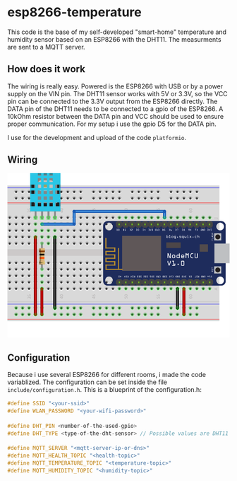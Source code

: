 # esp8266-temperature

This code is the base of my self-developed "smart-home" temperature and 
humidity sensor based on an ESP8266 with the DHT11. The measurments are sent
to a MQTT server.

## How does it work
The wiring is really easy. Powered is the ESP8266 with USB or by a power supply
on the VIN pin. The DHT11 sensor works with 5V or 3.3V, so the VCC pin can be connected
to the 3.3V output from the ESP8266 directly. The DATA pin of the DHT11 needs
to be connected to a gpio of the ESP8266. A 10kOhm resistor between the DATA pin and VCC should be used to ensure proper communication. For my setup i use the gpio D5 for the DATA pin.

I use for the development and upload of the code `platformio`.

## Wiring
![wiring diagram](docs/images/wiring_diagram.png)

## Configuration
Because i use several ESP8266 for different rooms, i made the code
variablized. The configuration can be set inside the file
`include/configuration.h`.
This is a blueprint of the configuration.h:
```c++
#define SSID "<your-ssid>"
#define WLAN_PASSWORD "<your-wifi-password>"

#define DHT_PIN <number-of-the-used-gpio>
#define DHT_TYPE <type-of-the-dht-sensor> // Possible values are DHT11 or DHT22

#define MQTT_SERVER "<mqtt-server-ip-or-dns>"
#define MQTT_HEALTH_TOPIC "<health-topic>"
#define MQTT_TEMPERATURE_TOPIC "<temperature-topic>"
#define MQTT_HUMIDITY_TOPIC "<humidity-topic>"
```

